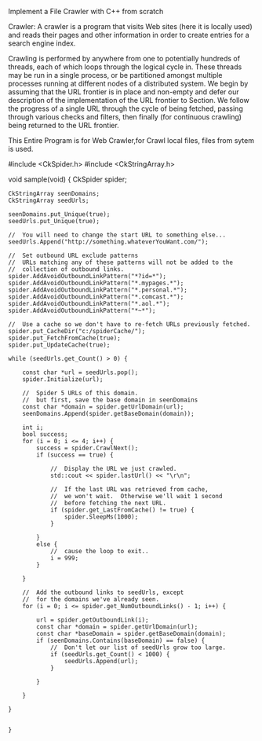 Implement a File Crawler with C++ from scratch

Crawler:
      A crawler is a program that visits Web sites (here it is locally used) and reads their pages and other information in order to create entries for a search engine index.
      
Crawling is performed by anywhere from one to potentially hundreds of threads, each of which loops through the logical cycle in. 
These threads may be run in a single process, or be partitioned amongst multiple processes running at different nodes of a distributed system. 
We begin by assuming that the URL frontier is in place and non-empty and defer our description of the implementation of the URL frontier to Section. 
We follow the progress of a single URL through the cycle of being fetched, passing through various checks and filters, then finally (for continuous crawling) being returned to the URL frontier.

This Entire Program is for Web Crawler,for Crawl local files, files from sytem is used.

#include <CkSpider.h>
#include <CkStringArray.h>

void sample(void)
    {
    CkSpider spider;

    CkStringArray seenDomains;
    CkStringArray seedUrls;

    seenDomains.put_Unique(true);
    seedUrls.put_Unique(true);

    //  You will need to change the start URL to something else...
    seedUrls.Append("http://something.whateverYouWant.com/");

    //  Set outbound URL exclude patterns
    //  URLs matching any of these patterns will not be added to the
    //  collection of outbound links.
    spider.AddAvoidOutboundLinkPattern("*?id=*");
    spider.AddAvoidOutboundLinkPattern("*.mypages.*");
    spider.AddAvoidOutboundLinkPattern("*.personal.*");
    spider.AddAvoidOutboundLinkPattern("*.comcast.*");
    spider.AddAvoidOutboundLinkPattern("*.aol.*");
    spider.AddAvoidOutboundLinkPattern("*~*");

    //  Use a cache so we don't have to re-fetch URLs previously fetched.
    spider.put_CacheDir("c:/spiderCache/");
    spider.put_FetchFromCache(true);
    spider.put_UpdateCache(true);

    while (seedUrls.get_Count() > 0) {

        const char *url = seedUrls.pop();
        spider.Initialize(url);

        //  Spider 5 URLs of this domain.
        //  but first, save the base domain in seenDomains
        const char *domain = spider.getUrlDomain(url);
        seenDomains.Append(spider.getBaseDomain(domain));

        int i;
        bool success;
        for (i = 0; i <= 4; i++) {
            success = spider.CrawlNext();
            if (success == true) {

                //  Display the URL we just crawled.
                std::cout << spider.lastUrl() << "\r\n";

                //  If the last URL was retrieved from cache,
                //  we won't wait.  Otherwise we'll wait 1 second
                //  before fetching the next URL.
                if (spider.get_LastFromCache() != true) {
                    spider.SleepMs(1000);
                }

            }
            else {
                //  cause the loop to exit..
                i = 999;
            }

        }

        //  Add the outbound links to seedUrls, except
        //  for the domains we've already seen.
        for (i = 0; i <= spider.get_NumOutboundLinks() - 1; i++) {

            url = spider.getOutboundLink(i);
            const char *domain = spider.getUrlDomain(url);
            const char *baseDomain = spider.getBaseDomain(domain);
            if (seenDomains.Contains(baseDomain) == false) {
                //  Don't let our list of seedUrls grow too large.
                if (seedUrls.get_Count() < 1000) {
                    seedUrls.Append(url);
                }

            }

        }

    }


    }
